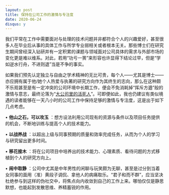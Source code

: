 ```yaml
---
layout: post
title: 保持在公司工作的激情与专注度
date: 2020-06-24
disqus: y
---
```


我们平常在工作中需要面对与处理的技术问题并非都符合个人的兴趣爱好，甚至很多人在毕业后从事的具体工作与所学专业弱相关或者根本无关。那些博士们在研究生期间曾经深入钻研并有一定积累的课题与领域面对公司具体的需求与外部市场的变化更是难以维系。对此，若用“功亏一篑”来形容也许显得下结论过早，但是“学如逆水行舟，不进则退”当是不争的事实。

如果我们预先认定独立与自由之学术精神的无比可贵，每个人——尤其是博士——亦应拥有属于他/她个人热爱与执著的研究方向作为其终生的志向，那么在这种颇不乐观甚至是有一定冲突的公司环境中长期工作，便会不免消耗掉“挥斥方遒”般的激情与意志，最终沦落为“[大公司里的活死人](https://www.ljsw.io/weixin/2016-08-03/0J.html)”。可即便如此，我也仍建议有类似境遇的读者能够在一天八小时的公司工作中保持足够的激情与专注度，这是出于如下几点考虑。

• **他山之石，可以攻玉** ：想方设法利用公司现有的资源与条件以及项目任务提供的机会，不断地训练与提高个人的技术能力。

• **以战养战** ：以超出上级与同事预期的质量和效率完成任务，从而为个人的学习与研究留出更多时间。

• **移花接木** ：将在公司项目中培养出的技术能力、心理素质、看待问题的方式移植到个人的研究方向上。

• **闹中取静** ：公司中尤其是中年男性的闲聊与玩笑颇为无聊，甚至是过分到当着女同事的面用（准）黄段子调侃、拿他人的病痛取乐。“君子和而不群”，应当坚决杜绝参与到这样的伪社交中，将焦点向内收敛到自己的工作上来。哪怕仅仅是静思默想，也能起到发散思维、养精蓄锐的作用。
